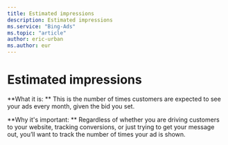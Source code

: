 ```yaml
---
title: Estimated impressions
description: Estimated impressions
ms.service: "Bing-Ads"
ms.topic: "article"
author: eric-urban
ms.author: eur
---
```


# Estimated impressions

**What it is: **     This is the number of times customers are expected to see your ads every month, given the bid you set.

**Why it's important: **       Regardless of whether you are driving customers to your website, tracking conversions, or just trying to get your message out, you’ll want to track the number of times your ad is shown.


